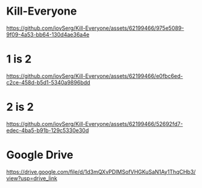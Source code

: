# Kill-Everyone
https://github.com/iovSerg/Kill-Everyone/assets/62199466/975e5089-9f09-4a53-bb64-130d4ae36a4e
# 1 is 2
https://github.com/iovSerg/Kill-Everyone/assets/62199466/e0fbc6ed-c2ce-458d-b5d1-5340a9896bdd
# 2 is 2
https://github.com/iovSerg/Kill-Everyone/assets/62199466/52692fd7-edec-4ba5-b91b-129c5330e30d

# Google Drive
https://drive.google.com/file/d/1d3mQXvPDlMSofVHGKuSaN1Ay1ThqCHb3/view?usp=drive_link
